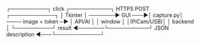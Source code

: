 


┌──────────┐  click           ┌───────────┐      HTTPS POST       ┌────────────┐
│ Tkinter  │ ───────► GUI ───►│ capture.py│ ──── image + token ─► │  API/AI    │
│  window  │                 │(PiCam/USB)│                       │  backend   │
└──────────┘  result ◄───────└───────────┘  JSON description ◄───└────────────┘
